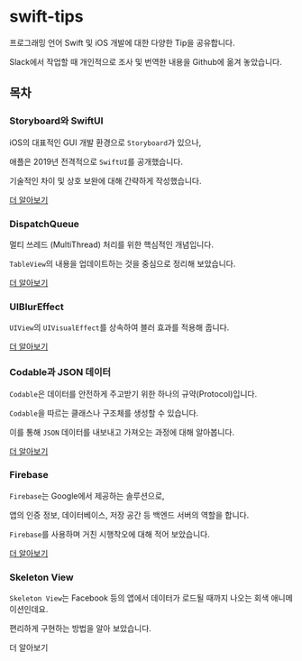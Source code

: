 # swift-tips
프로그래밍 언어 Swift 및 iOS 개발에 대한 다양한 Tip을 공유합니다.

Slack에서 작업할 때 개인적으로 조사 및 번역한 내용을 Github에 옮겨 놓았습니다.

## 목차
### Storyboard와 SwiftUI

iOS의 대표적인 GUI 개발 환경으로 `Storyboard`가 있으나,

애플은 2019년 전격적으로 `SwiftUI`를 공개했습니다.

기술적인 차이 및 상호 보완에 대해 간략하게 작성했습니다.

[더 알아보기](https://github.com/pyville/swift-tips/blob/master/SwiftUI.md, "SwiftUI")

### DispatchQueue

멀티 쓰레드 (MultiThread) 처리를 위한 핵심적인 개념입니다.

`TableView`의 내용을 업데이트하는 것을 중심으로 정리해 보았습니다.

[더 알아보기](https://github.com/pyville/swift-tips/blob/master/DispatchQueue.md, "DispatchQueue")

### UIBlurEffect

`UIView`의 `UIVisualEffect`를 상속하여 블러 효과를 적용해 줍니다.

[더 알아보기](https://github.com/pyville/swift-tips/blob/master/BlurEffect.md, "BlurEffect")

### Codable과 JSON 데이터

`Codable`은 데이터를 안전하게 주고받기 위한 하나의 규약(Protocol)입니다.

`Codable`을 따르는 클래스나 구조체를 생성할 수 있습니다.

이를 통해 `JSON` 데이터를 내보내고 가져오는 과정에 대해 알아봅니다.

[더 알아보기](https://github.com/pyville/swift-tips/blob/master/Codable.md, "Codable")

### Firebase

`Firebase`는 Google에서 제공하는 솔루션으로, 

앱의 인증 정보, 데이터베이스, 저장 공간 등 백엔드 서버의 역할을 합니다.

`Firebase`를 사용하며 거친 시행착오에 대해 적어 보았습니다.

[더 알아보기](https://github.com/pyville/swift-tips/blob/master/Firebase.md, "Firebase")

### Skeleton View

`Skeleton View`는 Facebook 등의 앱에서 데이터가 로드될 때까지 나오는 회색 애니메이션인데요.

편리하게 구현하는 방법을 알아 보았습니다.

더 알아보기

